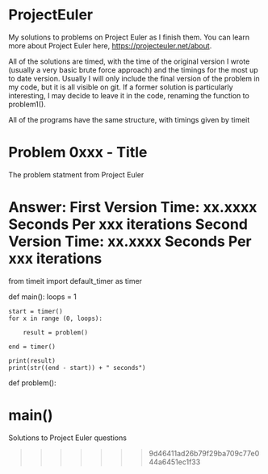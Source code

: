 # ProjectEuler

My solutions to problems on Project Euler as I finish them. You can learn more about Project Euler here, https://projecteuler.net/about.

All of the solutions are timed, with the time of the original version I wrote (usually a very basic brute force approach) and the timings for the most up to date version. Usually I will only include the final version of the problem in my code, but it is all visible on git. If a former solution is particularly interesting, I may decide to leave it in the code, renaming the function to problem1().

All of the programs have the same structure, with timings given by timeit

Problem 0xxx - Title
===============================================================================
The problem statment from Project Euler

Answer: 
First Version Time: xx.xxxx Seconds Per xxx iterations
Second Version Time: xx.xxxx Seconds Per xxx iterations
===============================================================================

from timeit import default_timer as timer

def main():
    loops = 1

    start = timer()
    for x in range (0, loops):

        result = problem()

    end = timer()

    print(result)
    print(str((end - start)) + " seconds") 

def problem():

main()
=======
Solutions to Project Euler questions
>>>>>>> 9d46411ad26b79f29ba709c77e044a6451ec1f33

